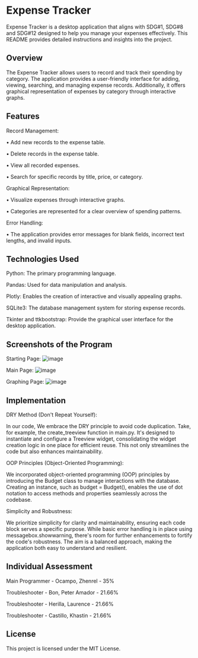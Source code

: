 # Expense Tracker

Expense Tracker is a desktop application that aligns with SDG#1, SDG#8 and SDG#12 designed to help you manage your expenses effectively. This README provides detailed instructions and insights into the project.

## Overview

The Expense Tracker allows users to record and track their spending by category. The application provides a user-friendly interface for adding, viewing, searching, and managing expense records. Additionally, it offers graphical representation of expenses by category through interactive graphs.

## Features

Record Management:


• Add new records to the expense table.

• Delete records in the expense table.

• View all recorded expenses.

• Search for specific records by title, price, or category.


Graphical Representation:

• Visualize expenses through interactive graphs.

• Categories are represented for a clear overview of spending patterns.


Error Handling:

• The application provides error messages for blank fields, incorrect text lengths, and invalid inputs.

## Technologies Used

Python: The primary programming language.

Pandas: Used for data manipulation and analysis.

Plotly: Enables the creation of interactive and visually appealing graphs.

SQLite3: The database management system for storing expense records.

Tkinter and ttkbootstrap: Provide the graphical user interface for the desktop application.

## Screenshots of the Program
Starting Page:
![image](https://github.com/thizizzen/duling-sa-coding/assets/118614992/b9760e39-fdb3-499a-af1c-e12a51bf3819)

Main Page:
![image](https://github.com/thizizzen/duling-sa-coding/assets/118614992/7e42c6e7-c25c-4bbe-89c9-b94c8230030c)


Graphing Page:
![image](https://github.com/thizizzen/duling-sa-coding/assets/118614992/a019a408-f0c0-4aa5-b42a-3ada1eb5b42a)


## Implementation
DRY Method (Don't Repeat Yourself):

In our code, We embrace the DRY principle to avoid code duplication. Take, for example, the create_treeview function in main.py. It's designed to instantiate and configure a Treeview widget, consolidating the widget creation logic in one place for efficient reuse. This not only streamlines the code but also enhances maintainability.


OOP Principles (Object-Oriented Programming):

We incorporated object-oriented programming (OOP) principles by introducing the Budget class to manage interactions with the database. Creating an instance, such as budget = Budget(), enables the use of dot notation to access methods and properties seamlessly across the codebase.

Simplicity and Robustness:

We prioritize simplicity for clarity and maintainability, ensuring each code block serves a specific purpose. While basic error handling is in place using messagebox.showwarning, there's room for further enhancements to fortify the code's robustness. The aim is a balanced approach, making the application both easy to understand and resilient.

## Individual Assessment
Main Programmer - Ocampo, Zhenrel - 35%

Troubleshooter - Bon, Peter Amador - 21.66%

Troubleshooter - Herilla, Laurence - 21.66%

Troubleshooter - Castillo, Khastin - 21.66%

## License

This project is licensed under the MIT License.
